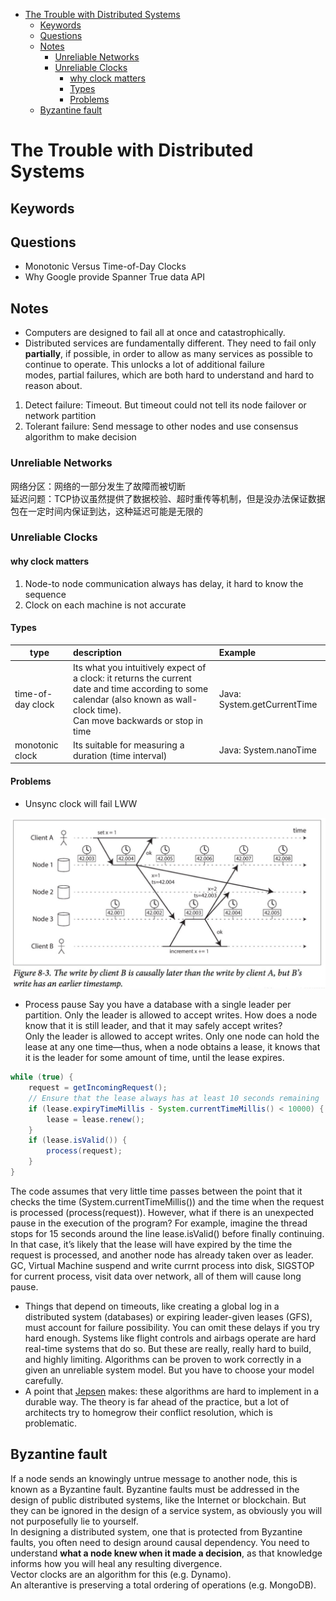 <!-- TOC -->
- [The Trouble with Distributed Systems](#the-trouble-with-distributed-systems)
  - [Keywords](#keywords)
  - [Questions](#questions)
  - [Notes](#notes)
    - [Unreliable Networks](#unreliable-networks)
    - [Unreliable Clocks](#unreliable-clocks)
      - [why clock matters](#why-clock-matters)
      - [Types](#types)
      - [Problems](#problems)
  - [Byzantine fault](#byzantine-fault)

# The Trouble with Distributed Systems

## Keywords

## Questions
- Monotonic Versus Time-of-Day Clocks
- Why Google provide Spanner True data API


## Notes
- Computers are designed to fail all at once and catastrophically.  
- Distributed services are fundamentally different. They need to fail only **partially**, if possible, in order to allow as many services as possible to continue to operate.  This unlocks a lot of additional failure modes, partial failures, which are both hard to understand and hard to reason about.<br/>
1. Detect failure: Timeout.  But timeout could not tell its node failover or network partition
2. Tolerant failure: Send message to other nodes and use consensus algorithm to make decision

### Unreliable Networks
网络分区：网络的一部分发生了故障而被切断  
延迟问题：TCP协议虽然提供了数据校验、超时重传等机制，但是没办法保证数据包在一定时间内保证到达，这种延迟可能是无限的  

### Unreliable Clocks
#### why clock matters
1. Node-to node communication always has delay, it hard to know the sequence
2. Clock on each machine is not accurate

#### Types

type | description | Example
---|:---|:---
time-of-day clock | Its what you intuitively expect of a clock: it returns the current date and time according to some calendar (also known as wall-clock time). <br/> Can move backwards or stop in time| Java: System.getCurrentTime
monotonic clock | Its suitable for measuring a duration (time interval) | Java: System.nanoTime

#### Problems
- Unsync clock will fail LWW

<img src="resources/pictures/ddia_c8_lww_issue.png" alt="c8_lww_issue" width="600"/>  


- Process pause
Say you have a database with a single leader per partition. Only the leader is allowed to accept writes. How does a node know that it is still leader, and that it may safely accept writes?  
Only the leader is allowed to accept writes. Only one node can hold the lease at any one time—thus, when a node obtains a lease, it knows that it is the leader for some amount of time, until the lease expires.  
```java
while (true) {
    request = getIncomingRequest();
    // Ensure that the lease always has at least 10 seconds remaining
    if (lease.expiryTimeMillis - System.currentTimeMillis() < 10000) { 
        lease = lease.renew();
    }
    if (lease.isValid()) { 
        process(request);
    } 
}
```
The code assumes that very little time passes between the point that it checks the time (System.currentTimeMillis()) and the time when the request is processed (process(request)).  However, what if there is an unexpected pause in the execution of the program? For example, imagine the thread stops for 15 seconds around the line lease.isValid() before finally continuing. In that case, it’s likely that the lease will have expired by the time the request is processed, and another node has already taken over as leader.<br/>
GC, Virtual Machine suspend and write currnt process into disk, SIGSTOP for current process, visit data over network, all of them will cause long pause.<br/>

- Things that depend on timeouts, like creating a global log in a distributed system (databases) or expiring leader-given leases (GFS), must account for failure possibility.  You can omit these delays if you try hard enough. Systems like flight controls and airbags operate are hard real-time systems that do so. But these are really, really hard to build, and highly limiting.  Algorithms can be proven to work correctly in a given an unreliable system model. But you have to choose your model carefully.
- A point that [Jepsen](https://github.com/jepsen-io/jepsen) makes: these algorithms are hard to implement in a durable way. The theory is far ahead of the practice, but a lot of architects try to homegrow their conflict resolution, which is problematic.

## Byzantine fault
If a node sends an knowingly untrue message to another node, this is known as a Byzantine fault.  Byzantine faults must be addressed in the design of public distributed systems, like the Internet or blockchain. But they can be ignored in the design of a service system, as obviously you will not purposefully lie to yourself.  
In designing a distributed system, one that is protected from Byzantine faults, you often need to design around causal dependency. You need to understand **what a node knew when it made a decision**, as that knowledge informs how you will heal any resulting divergence.   
Vector clocks are an algorithm for this (e.g. Dynamo).  
An alterantive is preserving a total ordering of operations (e.g. MongoDB).  


